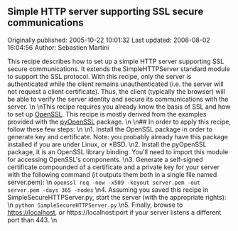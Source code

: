## Simple HTTP server supporting SSL secure communications 
Originally published: 2005-10-22 10:01:32 
Last updated: 2008-08-02 16:04:56 
Author: Sebastien Martini 
 
This recipe describes how to set up a simple HTTP server supporting SSL secure communications. It extends the SimpleHTTPServer standard module to support the SSL protocol. With this recipe, only the server is authenticated while the client remains unauthenticated (i.e. the server will not request a client certificate). Thus, the client (typically the browser) will be able to verify the server identity and secure its communications with the server.\n\nThis recipe requires you already know the basis of SSL and how to set up [OpenSSL](http://www.openssl.org). This recipe is mostly derived from the examples provided with the [pyOpenSSL](http://pyopenssl.sourceforge.net) package.\n\n## In order to apply this recipe, follow these few steps:\n\n1. Install the OpenSSL package in order to generate key and certificate. Note: you probably already have this package installed if you are under Linux, or *BSD.\n2. Install the pyOpenSSL package, it is an OpenSSL library binding. You'll need to import this module for accessing OpenSSL's components.\n3. Generate a self-signed certificate compounded of a certificate and a private key for your server with the following command (it outputs them both in a single file named server.pem):\n    `openssl req -new -x509 -keyout server.pem -out server.pem -days 365 -nodes`\n4. Assuming you saved this recipe in SimpleSecureHTTPServer.py, start the server (with the appropriate rights):\n    `python SimpleSecureHTTPServer.py`\n5. Finally, browse to [https://localhost](https://localhost), or https://localhost:port if your server listens a different port than 443.\n
